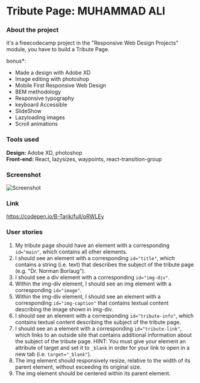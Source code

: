 # Tribute Page: MUHAMMAD ALI
### About the project

it's a freecodecamp project in the "Responsive Web Design Projects" module, you have to build a Tribute Page.

bonus*: 
- Made a design with Adobe XD
- Image editing with photoshop
- Mobile First Responsive Web Design
- BEM methodology
- Responsive typography
- keyboard Accessible
- SlideShow
- Lazyloading images
- Scroll animations

### Tools used

**Design:** Adobe XD, photoshop  
**Front-end:** React, lazysizes, waypoints, react-transition-group

### Screenshot

![Screenshot](Screenshot_01.gif "Screenshot")

### Link

https://codepen.io/B-Tarik/full/oRWLEy

### User stories

1. My tribute page should have an element with a corresponding ```id="main"```, which contains all other elements.
2. I should see an element with a corresponding ```id="title"```, which contains a string (i.e. text) that describes the subject of the tribute page (e.g. "Dr. Norman Borlaug").
3. I should see a div element with a corresponding ```id="img-div"```.
4. Within the img-div element, I should see an img element with a corresponding ```id="image"```.
5. Within the img-div element, I should see an element with a corresponding ```id="img-caption"``` that contains textual content describing the image shown in img-div.
6. I should see an element with a corresponding ```id="tribute-info"```, which contains textual content describing the subject of the tribute page.
7. I should see an a element with a corresponding ```id="tribute-link"```, which links to an outside site that contains additional information about the subject of the tribute page. HINT: You must give your element an attribute of target and set it to ```_blank``` in order for your link to open in a new tab (i.e. ```target="_blank"```).
8. The img element should responsively resize, relative to the width of its parent element, without exceeding its original size.
9. The img element should be centered within its parent element.

